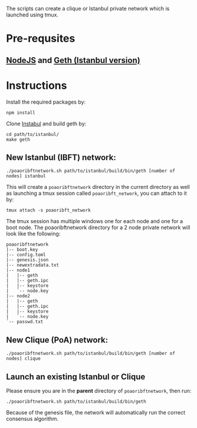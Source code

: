 The scripts can create a clique or Istanbul private network which is launched using tmux.

# Pre-requsites
## [NodeJS](https://nodejs.org/en/download/) and [Geth (Istanbul version)](https://github.com/getamis/go-ethereum)

# Instructions

Install the required packages by:
```
npm install
```
Clone [Instabul](https://github.com/getamis/go-ethereum) and build geth by:
```
cd path/to/istanbul/
make geth
```

## New Istanbul (IBFT) network:
```
./poaoribftnetwork.sh path/to/istanbul/build/bin/geth [number of nodes] istanbul
```

This will create a `poaoribftnetwork` directory in the current directory as well as launching a tmux session called `poaoribft_network`, you can attach to it by:
```
tmux attach -s poaoribft_network
```

The tmux session has multiple windows one for each node and one for a boot node. The poaoribftnetwork directory for a 2 node private network will look like the following:

```
poaoribftnetwork
|-- boot.key
|-- config.toml
|-- genesis.json
|-- newextradata.txt
|-- node1
|   |-- geth
|   |-- geth.ipc
|   |-- keystore
|   `-- node.key
|-- node2
|   |-- geth
|   |-- geth.ipc
|   |-- keystore
|   `-- node.key
`-- passwd.txt

```

## New Clique (PoA) network:

```
./poaoribftnetwork.sh path/to/istanbul/build/bin/geth [number of nodes] clique
```

## Launch an existing Istanbul or Clique

Please ensure you are in the __parent__ directory of `poaoribftnetwork`, then run:
```
./poaoribftnetwork.sh path/to/istanbul/build/bin/geth
```

Because of the genesis file, the network will automatically run the correct consensus algorithm.